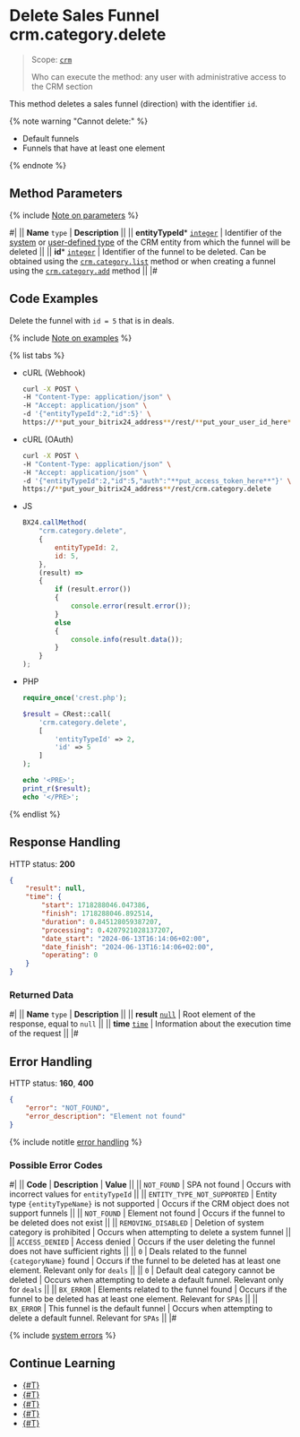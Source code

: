 # Delete Sales Funnel crm.category.delete

> Scope: [`crm`](../../../scopes/permissions.md)
>
> Who can execute the method: any user with administrative access to the CRM section

This method deletes a sales funnel (direction) with the identifier `id`.

{% note warning "Cannot delete:" %}

* Default funnels
* Funnels that have at least one element

{% endnote %}

## Method Parameters

{% include [Note on parameters](../../../../_includes/required.md) %}

#|
|| **Name**
`type` | **Description** ||
|| **entityTypeId***
[`integer`][1] | Identifier of the [system](./../../index.md) or [user-defined type](./../user-defined-object-types/index.md) of the CRM entity from which the funnel will be deleted   ||
|| **id***
[`integer`][1] | Identifier of the funnel to be deleted. Can be obtained using the [`crm.category.list`](./crm-category-list.md) method or when creating a funnel using the [`crm.category.add`](./crm-category-add.md) method ||
|#

## Code Examples

Delete the funnel with `id = 5` that is in deals.

{% include [Note on examples](../../../../_includes/examples.md) %}

{% list tabs %}

- cURL (Webhook)

    ```bash
    curl -X POST \
    -H "Content-Type: application/json" \
    -H "Accept: application/json" \
    -d '{"entityTypeId":2,"id":5}' \
    https://**put_your_bitrix24_address**/rest/**put_your_user_id_here**/**put_your_webhook_here**/crm.category.delete
    ```

- cURL (OAuth)

    ```bash
    curl -X POST \
    -H "Content-Type: application/json" \
    -H "Accept: application/json" \
    -d '{"entityTypeId":2,"id":5,"auth":"**put_access_token_here**"}' \
    https://**put_your_bitrix24_address**/rest/crm.category.delete
    ```

- JS

    ```javascript
    BX24.callMethod(
        "crm.category.delete",
        {
            entityTypeId: 2,
            id: 5,
        },
        (result) => 
        {
            if (result.error())
            {
                console.error(result.error());
            }
            else
            {
                console.info(result.data());
            }
        }
    );
    ```

- PHP

    ```php
    require_once('crest.php');

    $result = CRest::call(
        'crm.category.delete',
        [
            'entityTypeId' => 2,
            'id' => 5
        ]
    );

    echo '<PRE>';
    print_r($result);
    echo '</PRE>';
    ```

{% endlist %}

## Response Handling

HTTP status: **200**

```json
{
    "result": null,
    "time": {
        "start": 1718288046.047386,
        "finish": 1718288046.892514,
        "duration": 0.845128059387207,
        "processing": 0.4207921028137207,
        "date_start": "2024-06-13T16:14:06+02:00",
        "date_finish": "2024-06-13T16:14:06+02:00",
        "operating": 0
    }
}
```

### Returned Data

#|
|| **Name**
`type` | **Description** ||
|| **result**
[`null`][1] | Root element of the response, equal to `null` ||
|| **time**
[`time`][1] | Information about the execution time of the request ||
|#

## Error Handling

HTTP status: **160**, **400**

```json
{
    "error": "NOT_FOUND",
    "error_description": "Element not found"
}
```

{% include notitle [error handling](../../../../_includes/error-info.md) %}

### Possible Error Codes

#|
|| **Code** | **Description** | **Value** ||
|| `NOT_FOUND` | SPA not found | Occurs with incorrect values for `entityTypeId` ||
|| `ENTITY_TYPE_NOT_SUPPORTED` | Entity type `{entityTypeName}` is not supported | Occurs if the CRM object does not support funnels ||
|| `NOT_FOUND` | Element not found | Occurs if the funnel to be deleted does not exist ||
|| `REMOVING_DISABLED` | Deletion of system category is prohibited | Occurs when attempting to delete a system funnel ||
|| `ACCESS_DENIED` | Access denied | Occurs if the user deleting the funnel does not have sufficient rights ||
|| `0` | Deals related to the funnel `{categoryName}` found | Occurs if the funnel to be deleted has at least one element. Relevant only for `deals` ||
|| `0` | Default deal category cannot be deleted | Occurs when attempting to delete a default funnel. Relevant only for `deals` ||
|| `BX_ERROR` | Elements related to the funnel found | Occurs if the funnel to be deleted has at least one element. Relevant for `SPAs` ||
|| `BX_ERROR` | This funnel is the default funnel | Occurs when attempting to delete a default funnel. Relevant for `SPAs` ||
|#

{% include [system errors](../../../../_includes/system-errors.md) %}

## Continue Learning 

- [{#T}](./crm-category-add.md)
- [{#T}](./crm-category-update.md)
- [{#T}](./crm-category-get.md)
- [{#T}](./crm-category-list.md)
- [{#T}](./crm-category-fields.md)

[1]: ../../../data-types.md